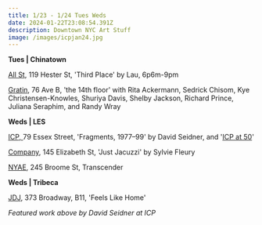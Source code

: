 ```yaml
---
title: 1/23 - 1/24 Tues Weds
date: 2024-01-22T23:08:54.391Z
description: Downtown NYC Art Stuff
image: /images/icpjan24.jpg
---
```

**T﻿ues | Chinatown**

[A﻿ll St](https://allstnyc.com/), 119 Hester St, 'Third Place' by Lau, 6p6m-9pm

[G﻿ratin](https://www.instagram.com/gratinnyc), 76 Ave B, 'the 14th floor' with Rita Ackermann, Sedrick Chisom, Kye Christensen-Knowles, Shuriya Davis, Shelby Jackson, Richard Prince, Juliana Seraphim, and Randy Wray

**W﻿eds | LES** 

[ICP, ](https://www.icp.org/exhibitions)79 Essex Street, 'Fragments, 1977–99' by David Seidner, and '[ICP at 50](https://www.icp.org/exhibitions/icp-at-50)' 

[Company](https://companygallery.us/), 145 Elizabeth St, 'Just Jacuzzi' by Sylvie Fleury

[NYAE](https://www.nyartistsequity.org/), 245 Broome St, Transcender

**W﻿eds | Tribeca**

[J﻿DJ](https://jdj.world/projects/feels-like-home/), 373 Broadway, B11, 'Feels Like Home'

*F﻿eatured work above by David Seidner at ICP*